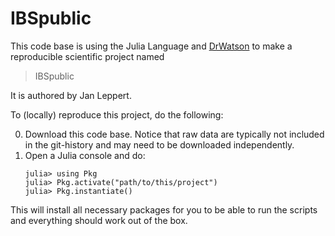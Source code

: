# IBSpublic

This code base is using the Julia Language and [DrWatson](https://juliadynamics.github.io/DrWatson.jl/stable/)
to make a reproducible scientific project named
> IBSpublic

It is authored by Jan Leppert.

To (locally) reproduce this project, do the following:

0. Download this code base. Notice that raw data are typically not included in the
   git-history and may need to be downloaded independently.
1. Open a Julia console and do:
   ```
   julia> using Pkg
   julia> Pkg.activate("path/to/this/project")
   julia> Pkg.instantiate()
   ```

This will install all necessary packages for you to be able to run the scripts and
everything should work out of the box.
